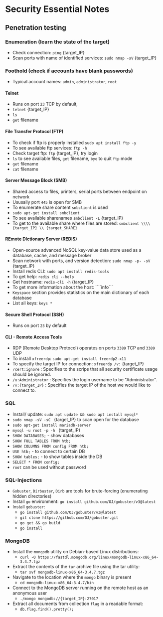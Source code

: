 # Security Essential Notes

## Penetration testing
### Enumeration (learn the state of the target)
* Check connection: ````ping```` {target_IP}
* Scan ports with name of identified services: ````sudo nmap -sV```` {target_IP}

### Foothold (check if accounts have blank passwords)
* Typical account names: ````admin````, ````administrator````, ````root````

#### Telnet
* Runs on port ````23```` TCP by default,
* ````telnet```` {target_IP}
* ````ls````
* ````get```` filename

#### File Transfer Protocol (FTP)
* To check if ftp is properly installed ````sudo apt install ftp -y````
* To see available ftp services: ````ftp -h````
* Check target ftp: ````ftp```` {target_IP}, try login
* ````ls```` to see available files, ````get```` filename, ````bye```` to quit ````ftp```` mode
* ````get```` filename
* ````cat```` filename

#### Server Message Block (SMB)
* Shared access to files, printers, serial ports between endpoint on network
* Ususally port ````445```` is open for SMB
* To enumerate share content ````snbclient```` is used
* ````sudo apt-get install smbclient````
* To see available sharenames ````smbclient -L```` {target_IP}
* To get to the available share where files are stored: ````smbclient \\\\ {target_IP} \\ {target_SHARE}````

#### REmote DIctionary Server (REDIS)
* Open-source advanced NoSQL key-value data store used as a database, cache, and message broker
* Scan network with ports, and version detection: ````sudo nmap -p- -sV```` {target_IP}
* Install redis CLI: ````sudo apt install redis-tools````
* To get help: ````redis cli --help````
* Get hostname: ````redis-cli -h```` {target_IP}
* To get more information about the host: ````info```
* ````Keyspace```` section provides statistics on the main dictionary of each database
* List all keys: ````keys *````

#### Secure Shell Protocol (SSH)
* Runs on port ````23```` by default

#### CLI - Remote Access Tools
* RDP (Remote Desktop Protocol) operates on ports ````3389```` TCP and ````3389```` UDP
* To install ````xfreerdp````: ````sudo apt-get install freerdp2-x11````
* To specify the target IP for connection: ````xfreerdp /v:```` {target_IP}
* ````/cert:ignore```` : Specifies to the scrips that all security certificate usage should be
ignored.
* ````/u:Administrator```` : Specifies the login username to be "Administrator".
* ````/v:{target_IP}```` : Specifies the target IP of the host we would like to connect to.


### SQL
* Install/ update: ````sudo apt update && sudo apt install mysql*````
* ````sudo nmap -sV -sC ```` {target_IP} to scan open for the database
* ````sudo apt-get install mariadb-server````
* ````mysql -u root -p -h ```` {target_IP}
* ````SHOW DATABASES;```` - show databases
* ````SHOW FULL TABLES FROM htb;````
* ````SHOW COLUMNS FROM config FROM htb;````
* ````USE htb;```` - to connect to certain DB
*  ````SHOW tables;```` - to show tables inside the DB
*  ````SELECT * FROM config;````
*  ````root```` can be used without password


### SQL-Injections
* ````Gobuster````, ````Dirbuster````, ````Dirb```` are tools for brute-forcing (enumerating hidden directories)
* Install ````go```` environment: ````go install github.com/OJ/gobuster/v3@latest````
* Install ````gobuster````: 
    * ````go install github.com/OJ/gobuster/v3@latest````
    * ````git clone https://github.com/OJ/gobuster.git````
    * ````go get && go build````
    * ````go install````

### MongoDB
* Install the ````mongodb```` utility on Debian-based Linux distributions: 
  * ````curl -O https://fastdl.mongodb.org/linux/mongodb-linux-x86_64-3.4.7.tgz````
* Extract the contents of the ````tar```` archive file using the tar utility:
  * ````tar xvf mongodb-linux-x86_64-3.4.7.tgz````
* Navigate to the location where the ````mongo```` binary is present
  * ````cd mongodb-linux-x86_64-3.4.7/bin````
* Connect to the MongoDB server running on the remote host as an anonymous user
  * ````./mongo mongodb://{target_IP}:27017````
* Extract all documents from collection ````flag```` in a readable format:
  * ````db.flag.find().pretty();````



